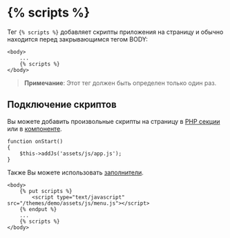 # {% scripts %}

Тег `{% scripts %}` добавляет скрипты приложения на страницу и обычно находится перед закрывающимся тегом BODY:

```twig
<body>
    ...
    {% scripts %}
</body>
```

> **Примечание**: Этот тег должен быть определен только один раз.

## Подключение скриптов

Вы можете добавить произвольные скрипты на страницу в [PHP секции](../cms/pages#injecting-assets) или в [компоненте](../plugin/components#component-assets).

    function onStart()
    {
        $this->addJs('assets/js/app.js');
    }

Также Вы можете использовать [заполнители](../cms/layouts#placeholders).

```twig
<body>
    {% put scripts %}
        <script type="text/javascript" src="/themes/demo/assets/js/menu.js"></script>
    {% endput %}
    ...
    {% scripts %}
</body>
```

